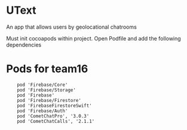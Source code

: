 # UText
An app that allows users by geolocational chatrooms 

Must init cocoapods within project. Open Podfile and add the following dependencies
# Pods for team16
        pod 'Firebase/Core'
        pod 'Firebase/Storage'
        pod 'Firebase'
        pod 'Firebase/Firestore'
        pod 'FirebaseFirestoreSwift'
        pod 'Firebase/Auth'
        pod 'CometChatPro', '3.0.3'
        pod 'CometChatCalls', '2.1.1'
     
